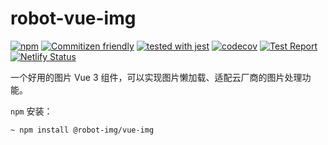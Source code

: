 # robot-vue-img

[![npm](https://img.shields.io/npm/v/@robot-img/vue-img)](https://www.npmjs.com/package/@robot-img/vue-img)
[![Commitizen friendly](https://img.shields.io/badge/commitizen-friendly-brightgreen.svg)](http://commitizen.github.io/cz-cli/)
[![tested with jest](https://img.shields.io/badge/tested_with-jest-99424f.svg)](https://github.com/facebook/jest)
[![codecov](https://codecov.io/gh/ykan/robot-vue-img/branch/main/graph/badge.svg?token=CN9R55QCVX)](https://codecov.io/gh/ykan/robot-vue-img)
[![Test Report](https://github.com/ykan/robot-vue-img/actions/workflows/ci.yml/badge.svg)](https://github.com/ykan/robot-vue-img/actions/workflows/ci.yml)
[![Netlify Status](https://api.netlify.com/api/v1/badges/e6b39aa1-ded1-42ff-a1da-f5422c95d02b/deploy-status)](https://app.netlify.com/sites/robot-vue-img/deploys)


一个好用的图片 Vue 3 组件，可以实现图片懒加载、适配云厂商的图片处理功能。

`npm` 安装：

```bash
~ npm install @robot-img/vue-img
```
